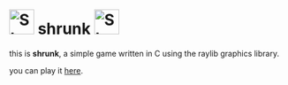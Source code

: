 # <img src="resources/icon/shrunk.ico" height="45" alt="Shrunk logo"> shrunk <img src="resources/icon/shrunk.ico" height="45" alt="Shrunk logo">

this is **shrunk**, a simple game written in C using the raylib graphics library.

you can play it [here](https://vitassos.itch.io/shrunk/).
